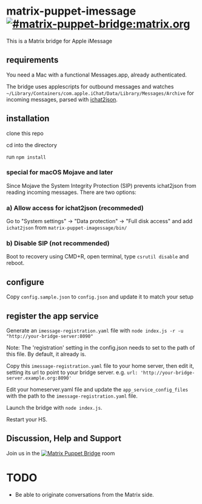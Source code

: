 # matrix-puppet-imessage [![#matrix-puppet-bridge:matrix.org](https://img.shields.io/matrix/matrix-puppet-bridge:matrix.org.svg?label=%23matrix-puppet-bridge%3Amatrix.org&logo=matrix&server_fqdn=matrix.org)](https://matrix.to/#/#matrix-puppet-bridge:matrix.org)

This is a Matrix bridge for Apple iMessage

## requirements

You need a Mac with a functional Messages.app, already authenticated.

The bridge uses applescripts for outbound messages and watches `~/Library/Containers/com.apple.iChat/Data/Library/Messages/Archive` for incoming messages, parsed with [ichat2json](https://github.com/kfatehi/ichat2json).

## installation

clone this repo

cd into the directory

run `npm install`

### special for macOS Mojave and later

Since Mojave the System Integrity Protection (SIP) prevents ichat2json from reading incoming messages.
There are two options: 
### a) Allow access for ichat2json (recommeded)
Go to "System settings" -> "Data protection" -> "Full disk access" and add `ichat2json` from `matrix-puppet-imagessage/bin/`
### b) Disable SIP (not recommended)
Boot to recovery using CMD+R, open terminal, type `csrutil disable` and reboot.

## configure

Copy `config.sample.json` to `config.json` and update it to match your setup

## register the app service

Generate an `imessage-registration.yaml` file with `node index.js -r -u "http://your-bridge-server:8090"`

Note: The 'registration' setting in the config.json needs to set to the path of this file. By default, it already is.

Copy this `imessage-registration.yaml` file to your home server, then edit it, setting its url to point to your bridge server. e.g. `url: 'http://your-bridge-server.example.org:8090'`

Edit your homeserver.yaml file and update the `app_service_config_files` with the path to the `imessage-registration.yaml` file.

Launch the bridge with ```node index.js```.

Restart your HS.

## Discussion, Help and Support

Join us in the [![Matrix Puppet Bridge](https://user-images.githubusercontent.com/13843293/52007839-4b2f6580-24c7-11e9-9a6c-14d8fc0d0737.png)](https://matrix.to/#/#matrix-puppet-bridge:matrix.org) room

# TODO
* Be able to originate conversations from the Matrix side.
